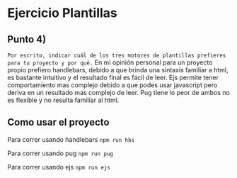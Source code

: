 # Ejercicio Plantillas
## Punto 4)
`Por escrito, indicar cuál de los tres motores de plantillas prefieres para tu proyecto y por qué.`
En mi opinión personal para un proyecto propio prefiero handlebars, debido a que brinda una sintaxis familiar a html, es bastante intuitivo y el resultado final es fácil de leer. Ejs permite tener comportamiento mas complejo debido a que podes usar javascript pero deriva en un resultado mas complejo de leer. Pug tiene lo peor de ambos no es flexible y no resulta familiar al html.

## Como usar el proyecto
Para correr usando handlebars
`npm run hbs`

Para correr usando pug
`npm run pug`

Para correr usando ejs
`npm run ejs`